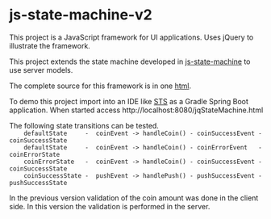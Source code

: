 # js-state-machine-v2
This project is a JavaScript framework for UI applications. Uses jQuery to illustrate the framework.

This project extends the state machine developed in [js-state-machine](https://github.com/mapteb/js-state-machine) to use server models.

The complete source for this framework is in one [html](https://raw.githubusercontent.com/mapteb/js-state-machine-v2/master/src/main/resources/static/jqStateMachine.html).

To demo this project import into an IDE like [STS](https://spring.io/tools) as a Gradle Spring Boot application. When started access http://localhost:8080/jqStateMachine.html

The following state transitions can be tested.
<br />
`    defaultState     -  coinEvent -> handleCoin() - coinSuccessEvent - coinSuccessState`<br />
`    defaultState     -  coinEvent -> handleCoin() - coinErrorEvent   - coinErrorState`<br />
`    coinErrorState   -  coinEvent -> handleCoin() - coinSuccessEvent - coinSuccessState`<br />
`    coinSuccessState -  pushEvent -> handlePush() - pushSuccessEvent - pushSuccessState`<br />

In the previous version validation of the coin amount was done in the client side. In this version the validation is performed in the server.

